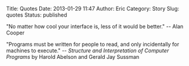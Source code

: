 Title: Quotes
Date: 2013-01-29 11:47
Author: Eric
Category: Story
Slug: quotes
Status: published

"No matter how cool your interface is, less of it would be better." --
Alan Cooper

"Programs must be written for people to read, and only incidentally for
machines to execute." -- *Structure and Interpretation of Computer
Programs* by Harold Abelson and Gerald Jay Sussman
